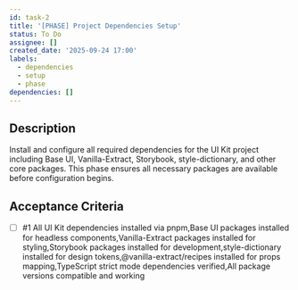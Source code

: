 ```yaml
---
id: task-2
title: '[PHASE] Project Dependencies Setup'
status: To Do
assignee: []
created_date: '2025-09-24 17:00'
labels:
  - dependencies
  - setup
  - phase
dependencies: []
---
```


## Description

Install and configure all required dependencies for the UI Kit project including Base UI, Vanilla-Extract, Storybook, style-dictionary, and other core packages. This phase ensures all necessary packages are available before configuration begins.

## Acceptance Criteria
<!-- AC:BEGIN -->
- [ ] #1 All UI Kit dependencies installed via pnpm,Base UI packages installed for headless components,Vanilla-Extract packages installed for styling,Storybook packages installed for development,style-dictionary installed for design tokens,@vanilla-extract/recipes installed for props mapping,TypeScript strict mode dependencies verified,All package versions compatible and working
<!-- AC:END -->

